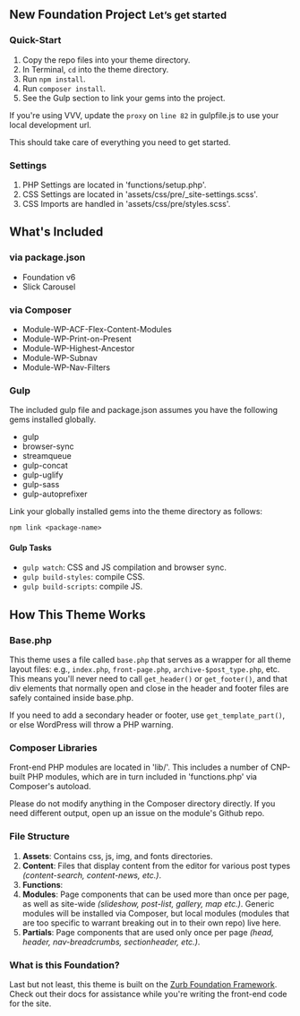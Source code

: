 <h2>New Foundation Project <small>Let&rsquo;s get started</small></h2>

<h3 class="subheader">Quick-Start</h3>
<ol>
	<li>Copy the repo files into your theme directory.</li>
	<li>In Terminal, <code>cd</code> into the theme directory.</li>
	<li>Run <code>npm install</code>.</li>
	<li>Run <code>composer install</code>.</li>
	<li>See the Gulp section to link your gems into the project.</li>
</ol>

<p>If you're using VVV, update the <code>proxy</code> on <code>line 82</code> in gulpfile.js to use your local development url.</p>

<p>This should take care of everything you need to get started.</p>

<h3 class="subheader">Settings</h3>

<ol>
	<li>PHP Settings are located in 'functions/setup.php'.</li>
	<li>CSS Settings are located in 'assets/css/pre/_site-settings.scss'.</li>
	<li>CSS Imports are handled in 'assets/css/pre/styles.scss'.</li>
</ol>

<h2>What's Included</h2>

<h3>via package.json</h3>
<ul>
	<li>Foundation v6</li>
	<li>Slick Carousel</li>
</ul>

<h3>via Composer</h3>
<ul>
	<li>Module-WP-ACF-Flex-Content-Modules</li>
	<li>Module-WP-Print-on-Present</li>
	<li>Module-WP-Highest-Ancestor</li>
	<li>Module-WP-Subnav</li>
	<li>Module-WP-Nav-Filters</li>
</ul>

<h3>Gulp</h3>

<p>The included gulp file and package.json assumes you have the following gems installed globally.</p>
<ul>
	<li>gulp</li>
	<li>browser-sync</li>
	<li>streamqueue</li>
	<li>gulp-concat</li>
	<li>gulp-uglify</li>
	<li>gulp-sass</li>
	<li>gulp-autoprefixer</li>
</ul>

<p>Link your globally installed gems into the theme directory as follows:</p>

<p><code>npm link &lt;package-name&gt;</code></p>

<h4>Gulp Tasks</h4>
<ul>
	<li><code>gulp watch</code>: CSS and JS compilation and browser sync.</li>
	<li><code>gulp build-styles</code>: compile CSS.</li>
	<li><code>gulp build-scripts</code>: compile JS.</li>
</ul>

<h2>How This Theme Works</h2>

<h3 class="subheader">Base.php</h3>

<p>This theme uses a file called <code>base.php</code> that serves as a wrapper for all theme layout files: e.g., <code>index.php</code>, <code>front-page.php</code>, <code>archive-$post_type.php</code>, etc. This means you'll never need to call <code>get_header()</code> or <code>get_footer()</code>, and that div elements that normally open and close in the header and footer files are safely contained inside base.php.</p>

<p>If you need to add a secondary header or footer, use <code>get_template_part()</code>, or else WordPress will throw a PHP warning.</p>

<h3 class="subheader">Composer Libraries</h3>

<p>Front-end PHP modules are located in 'lib/'. This includes a number of CNP-built PHP modules, which are in turn included in 'functions.php' via Composer's autoload.</p>

<p>Please do not modify anything in the Composer directory directly. If you need different output, open up an issue on the module's Github repo.</p>

<h3 class="subheader">File Structure</h3>

<ol>
	<li><strong>Assets</strong>: Contains css, js, img, and fonts directories.</li>
	<li><strong>Content</strong>: Files that display content from the editor for various post types <em>(content-search, content-news, etc.)</em>.</li>
	<li><strong>Functions</strong>: </li>
	<li><strong>Modules</strong>: Page components that can be used more than once per page, as well as site-wide <em>(slideshow, post-list, gallery, map etc.)</em>. Generic modules will be installed via Composer, but local modules (modules that are too specific to warrant breaking out in to their own repo) live here.</li>
	<li><strong>Partials</strong>: Page components that are used only once per page <em>(head, header, nav-breadcrumbs, sectionheader, etc.)</em>.</li>
</ol>

<h3 class="subheader">What is this Foundation?</h3>

<p>Last but not least, this theme is built on the <a href="http://foundation.zurb.com/docs" target="_blank">Zurb Foundation Framework</a>. Check out their docs for assistance while you're writing the front-end code for the site.</p>

